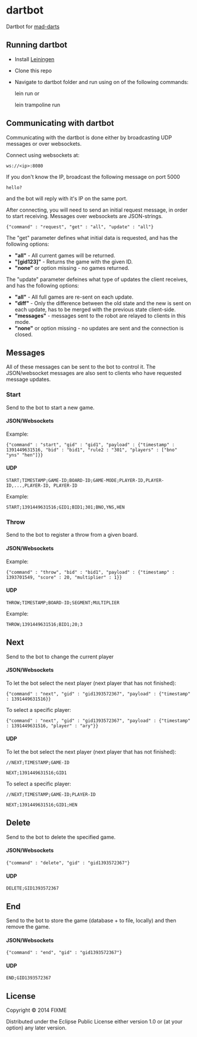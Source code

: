 # dartbot

Dartbot for [mad-darts](https://github.com/andersrye/mad-darts "mad-darts")

## Running dartbot

* Install [Leiningen](http://leiningen.org)
* Clone this repo
* Navigate to dartbot folder and run using on of the following commands: 


    lein run
or

    lein trampoline run

## Communicating with dartbot

Communicating with the dartbot is done either by broadcasting UDP messages or over websockets.

Connect using websockets at:

    ws://<ip>:8080
    
If you don't know the IP, broadcast the following message on port 5000

    hello?

and the bot will reply with it's IP on the same port.

After connecting, you will need to send an initial request message, in order to start receiving. Messages over websockets are JSON-strings.

    {"command" : "request", "get" : "all", "update" : "all"}

The "get" parameter defines what initial data is requested, and has the following options:
* __"all"__ - All current games will be returned.
* __"[gid123]"__ - Returns the game with the given ID.
* __"none"__ or option missing - no games returned.

The "update" parameter defeines what type of updates the client receives, and has the following options:
* __"all"__ - All full games are re-sent on each update.
* __"diff"__ - Only the difference between the old state and the new is sent on each update, has to be merged with the previous state client-side.
* __"messages"__ - messages sent to the robot are relayed to clients in this mode.
* __"none"__ or option missing - no updates are sent and the connection is closed.

## Messages
All of these messages can be sent to the bot to control it. The JSON/websocket messages are also sent to clients who have requested message updates.

### Start

Send to the bot to start a new game.

#### JSON/Websockets
Example:

    {"command" : "start", "gid" : "gid1", "payload" : {"timestamp" : 1391449631516, "bid" : "bid1", "rule2 : "301", "players" : ["bno" "yns" "hen"]}}
#### UDP

    START;TIMESTAMP;GAME-ID;BOARD-ID;GAME-MODE;PLAYER-ID,PLAYER-ID,...,PLAYER-ID, PLAYER-ID
Example:

    START;1391449631516;GID1;BID1;301;BNO,YNS,HEN

### Throw
Send to the bot to register a throw from a given board. 


#### JSON/Websockets
Example:

    {"command" : "throw", "bid" : "bid1", "payload" : {"timestamp" : 1393701549, "score" : 20, "multiplier" : 1}}

#### UDP
    
    THROW;TIMESTAMP;BOARD-ID;SEGMENT;MULTIPLIER
Example:

    THROW;1391449631516;BID1;20;3


## Next
Send to the bot to change the current player

#### JSON/Websockets
To let the bot select the next player (next player that has not finished):

    {"command" : "next", "gid" : "gid1393572367", "payload" : {"timestamp" : 1391449631516}}
To select a specific player:

    {"command" : "next", "gid" : "gid1393572367", "payload" : {"timestamp" : 1391449631516, "player" : "ary"}}
    
#### UDP
To let the bot select the next player (next player that has not finished):

    //NEXT;TIMESTAMP;GAME-ID
    
    NEXT;1391449631516;GID1
To select a specific player:

    //NEXT;TIMESTAMP;GAME-ID;PLAYER-ID
    
    NEXT;1391449631516;GID1;HEN    

## Delete
Send to the bot to delete the specified game.

#### JSON/Websockets

    {"command" : "delete", "gid" : "gid1393572367"}

#### UDP

    DELETE;GID1393572367
    
## End
Send to the bot to store the game (database + to file, locally) and then remove the game.

#### JSON/Websockets
    {"command" : "end", "gid" : "gid1393572367"}
#### UDP
    END;GID1393572367
## License

Copyright © 2014 FIXME

Distributed under the Eclipse Public License either version 1.0 or (at
your option) any later version.

